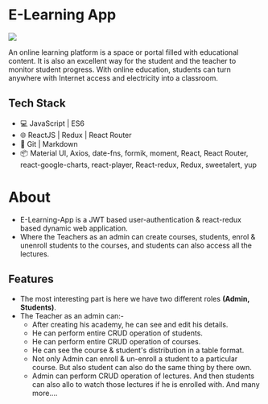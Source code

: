 
# E-Learning App

<a href='https://imgflip.com/embed/69868g'><img src='https://imgflip.com/embed/69868g' ></a>

An online learning platform is a space or portal filled with educational content. It is also an excellent way for the student and the teacher to monitor student progress. With online education, students can turn anywhere with Internet access and electricity into a classroom.

## Tech Stack

- 💻 JavaScript | ES6
- 🌐 ReactJS | Redux | React Router
- 🔧 Git | Markdown
- 📦 Material UI, Axios, date-fns, formik, moment, React, React Router, react-google-charts, react-player, React-redux, Redux, sweetalert, yup
# About

- E-Learning-App is a JWT based user-authentication & react-redux based dynamic web application.
- Where the Teachers as an admin can create courses, students, enrol & unenroll students to the courses, and students can also access all the lectures.
## Features

- The most interesting part is here we have two different roles **(Admin, Students)**.
- The Teacher as an admin can:-
     - After creating his academy, he can see and edit his details.
     - He can perform entire CRUD operation of students.
     - He can perform entire CRUD operation of courses.
     - He can see the course & student's distribution in a table format.
     - Not only Admin can enroll & un-enroll a student to a particular course. But also student can also do the same thing by there own.
     - Admin can perform CRUD operation of lectures. And then students can also allo to watch those lectures if he is enrolled with. And many more....
